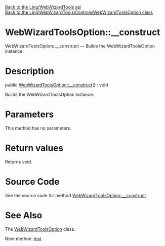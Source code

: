 [Back to the Ling/WebWizardTools api](https://github.com/lingtalfi/WebWizardTools/blob/master/doc/api/Ling/WebWizardTools.md)<br>
[Back to the Ling\WebWizardTools\Controls\WebWizardToolsOption class](https://github.com/lingtalfi/WebWizardTools/blob/master/doc/api/Ling/WebWizardTools/Controls/WebWizardToolsOption.md)


WebWizardToolsOption::__construct
================



WebWizardToolsOption::__construct — Builds the WebWizardToolsOption instance.




Description
================


public [WebWizardToolsOption::__construct](https://github.com/lingtalfi/WebWizardTools/blob/master/doc/api/Ling/WebWizardTools/Controls/WebWizardToolsOption/__construct.md)() : void




Builds the WebWizardToolsOption instance.




Parameters
================

This method has no parameters.


Return values
================

Returns void.








Source Code
===========
See the source code for method [WebWizardToolsOption::__construct](https://github.com/lingtalfi/WebWizardTools/blob/master/Controls/WebWizardToolsOption.php#L36-L41)


See Also
================

The [WebWizardToolsOption](https://github.com/lingtalfi/WebWizardTools/blob/master/doc/api/Ling/WebWizardTools/Controls/WebWizardToolsOption.md) class.

Next method: [inst](https://github.com/lingtalfi/WebWizardTools/blob/master/doc/api/Ling/WebWizardTools/Controls/WebWizardToolsOption/inst.md)<br>

